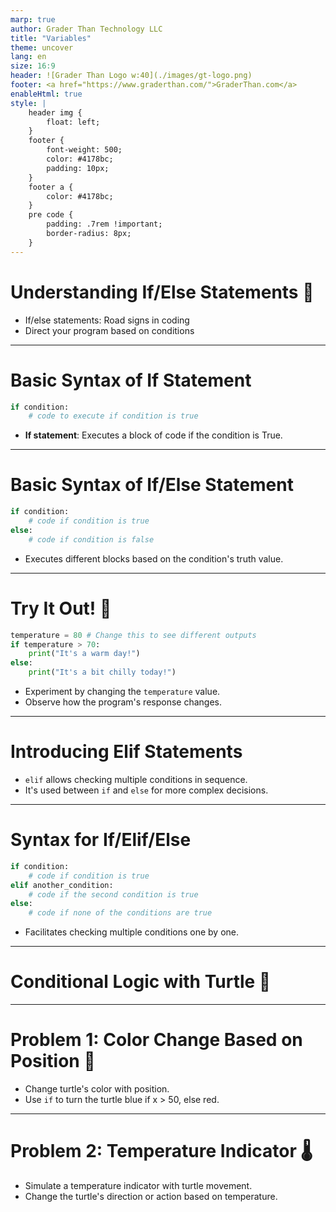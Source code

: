 ```yaml
---
marp: true
author: Grader Than Technology LLC
title: "Variables"
theme: uncover
lang: en
size: 16:9
header: ![Grader Than Logo w:40](./images/gt-logo.png)
footer: <a href="https://www.graderthan.com/">GraderThan.com</a>
enableHtml: true
style: |
    header img {
        float: left;
    }
    footer {
        font-weight: 500;
        color: #4178bc;
        padding: 10px;
    }
    footer a {
        color: #4178bc;
    }
    pre code {
        padding: .7rem !important;
        border-radius: 8px;
    }
---
```

# Understanding If/Else Statements 🚦

- If/else statements: Road signs in coding
- Direct your program based on conditions

<!-- 
- This slide introduces if/else statements as fundamental decision-making tools in programming.
- Explain that these statements guide the flow of the program, much like road signs guide traffic.
-->

---

# Basic Syntax of If Statement

```python
if condition:
    # code to execute if condition is true
```

- **If statement**: Executes a block of code if the condition is True.

<!-- 
Speaker notes: Discuss the syntax of an if statement. Highlight the importance of the condition being True for the code block to execute. This is the starting point for understanding conditional logic in programming.
-->

---

# Basic Syntax of If/Else Statement

```python
if condition:
    # code if condition is true
else:
    # code if condition is false
```

- Executes different blocks based on the condition's truth value.

<!-- 
Speaker notes: Explain the addition of the else statement for handling cases where the condition is False. This expands on the decision-making capabilities of programs, allowing for two possible paths of execution.
-->

---

# Try It Out! 🌟
```python
temperature = 80 # Change this to see different outputs
if temperature > 70:
    print("It's a warm day!")
else:
    print("It's a bit chilly today!")
```

- Experiment by changing the `temperature` value.
- Observe how the program's response changes.

<!-- 
Speaker notes: Encourage students to actively modify the temperature variable to see how the conditional logic in the program responds. This hands-on activity helps solidify their understanding of if/else statements through direct experimentation.
-->

---

# Introducing Elif Statements

- `elif` allows checking multiple conditions in sequence.
- It's used between `if` and `else` for more complex decisions.

<!-- 
Speaker notes: Introduce `elif` as a way to extend the basic if/else logic to handle multiple conditions. Explain that `elif` stands for "else if," providing a means to check several "if" conditions in one coherent structure.
-->

---

# Syntax for If/Elif/Else

```python
if condition:
    # code if condition is true
elif another_condition:
    # code if the second condition is true
else:
    # code if none of the conditions are true
```

- Facilitates checking multiple conditions one by one.

<!-- 
Speaker notes: Dive deeper into the syntax of using if/elif/else statements together. Highlight how this structure allows programmers to construct more nuanced decision-making paths in their code.
-->
---
# Conditional Logic with Turtle 🐢
---

# Problem 1: Color Change Based on Position 🎨

- Change turtle's color with position.
- Use `if` to turn the turtle blue if x > 50, else red.

<!-- 
This problem introduces a practical application of if/else statements, using the turtle's position to determine its color. It's a visually engaging way to understand conditional logic.
-->

---

# Problem 2: Temperature Indicator 🌡️

- Simulate a temperature indicator with turtle movement.
- Change the turtle's direction or action based on temperature.

<!-- 
The temperature indicator problem uses conditional logic to visually represent data (temperature) through turtle movement, showcasing a creative application of if/elif/else statements in programming.
-->